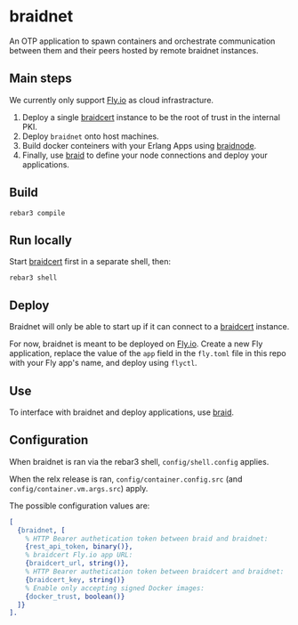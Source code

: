 # braidnet

An OTP application to spawn containers and orchestrate communication between them
and their peers hosted by remote braidnet instances.

## Main steps
We currently only support [Fly.io](https://fly.io) as cloud infrastracture.

1. Deploy a single [braidcert](https://github.com/stritzinger/braidcert) instance to be the root of trust in the internal PKI.
2. Deploy `braidnet` onto host machines.
3. Build docker conteiners with your Erlang Apps using [braidnode](https://github.com/stritzinger/braidnode).
4. Finally, use [braid](https://github.com/stritzinger/braid) to define
your node connections and deploy your applications.

## Build

    rebar3 compile

## Run locally
Start [braidcert](https://github.com/stritzinger/braidcert)
first in a separate shell, then:

    rebar3 shell

## Deploy
Braidnet will only be able to start up if it can connect to a
[braidcert](https://github.com/stritzinger/braidcert) instance.

For now, braidnet is meant to be deployed on [Fly.io](https://fly.io).
Create a new Fly application, replace the value of the `app` field
in the `fly.toml` file in this repo with your Fly app's name,
and deploy using `flyctl`.

## Use
To interface with braidnet and deploy applications, use
[braid](https://github.com/stritzinger/braid).


## Configuration
When braidnet is ran via the rebar3 shell, `config/shell.config` applies.

When the relx release is ran, `config/container.config.src` (and
`config/container.vm.args.src`) apply.

The possible configuration values are:
```erlang
[
  {braidnet, [
    % HTTP Bearer authetication token between braid and braidnet:
    {rest_api_token, binary()},
    % braidcert Fly.io app URL:
    {braidcert_url, string()},
    % HTTP Bearer authetication token between braidcert and braidnet:
    {braidcert_key, string()}
    % Enable only accepting signed Docker images:
    {docker_trust, boolean()}
  ]}
].
```
